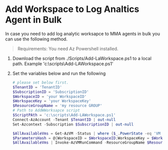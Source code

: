 # Add Workspace to Log Analtics Agent in Bulk

In case you need to add log analytic worksapce to MMA agents in bulk you can use the following method. 

>Requirements: You need Az Powershell installed.

1. Download the script from ./Scripts/Add-LaWorkspace.ps1 to a local path. Example 'c:\scripts\Add-LAWorkspace.ps1'
2. Set the variables below and run the following

    ```PowerShell
    # please set below first.
    $TenantID = 'TenantID'
    $SubscriptionID = 'SubscriptionID'
    $WorkspaceID = 'your WorkspaceID'
    $WorkspaceKey = 'your WorkspaceKey'
    $ResourceGroupName = 'my resource GROUP'
    # Path to AddWWorksapce script
    $ScriptPAth = 'c:\scripts\Add-LAWorkspace.ps1'
    Connect-AzAccount -Tenant $TenantID | out-null
    Set-Azcontext -Subscription $SubscriptionID | out-null

    $AllAvailableVms = Get-AzVM -Status | where {$_.PowerState -eq 'VM running'}
    $ParametersHash = @{WorkspaceID = $WorkspaceID;WorkspaceKey = $WorkspaceKey}
    $AllAvailableVms | Invoke-AzVMRunCommand -ResourceGroupName $ResourceGroupName  -CommandId 'RunPowerShellScript' -ScriptPath $ScriptPath -Parameter $ParametersHash
    ```
